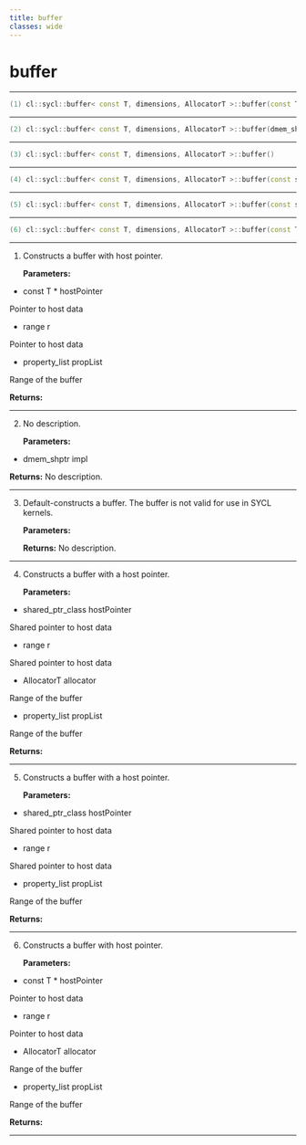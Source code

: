 ```yaml
---
title: buffer
classes: wide
---
```

# buffer

---

```cpp
(1) cl::sycl::buffer< const T, dimensions, AllocatorT >::buffer(const T *hostPointer, const range< dimensions > &r, const property_list &propList={})
```

---

```cpp
(2) cl::sycl::buffer< const T, dimensions, AllocatorT >::buffer(dmem_shptr impl)
```

---

```cpp
(3) cl::sycl::buffer< const T, dimensions, AllocatorT >::buffer()
```

---

```cpp
(4) cl::sycl::buffer< const T, dimensions, AllocatorT >::buffer(const shared_ptr_class< const T > &hostPointer, const range< dimensions > &r, AllocatorT allocator, const property_list &propList={})
```

---

```cpp
(5) cl::sycl::buffer< const T, dimensions, AllocatorT >::buffer(const shared_ptr_class< const T > &hostPointer, const range< dimensions > &r, const property_list &propList={})
```

---

```cpp
(6) cl::sycl::buffer< const T, dimensions, AllocatorT >::buffer(const T *hostPointer, const range< dimensions > &r, AllocatorT allocator, const property_list &propList={})
```

---

1. Constructs a buffer with host pointer. 

   **Parameters:**

  * const T * hostPointer

   Pointer to host data 

  * range r

   Pointer to host data 

  * property_list propList

   Range of the buffer 

   **Returns:** 

---

2. No description.

   **Parameters:**

  * dmem_shptr impl

   

   **Returns:** No description.

---

3. Default-constructs a buffer. The buffer is not valid for use in SYCL kernels. 

   **Parameters:**

   **Returns:** No description.

---

4. Constructs a buffer with a host pointer. 

   **Parameters:**

  * shared_ptr_class hostPointer

   Shared pointer to host data 

  * range r

   Shared pointer to host data 

  * AllocatorT allocator

   Range of the buffer 

  * property_list propList

   Range of the buffer 

   **Returns:** 

---

5. Constructs a buffer with a host pointer. 

   **Parameters:**

  * shared_ptr_class hostPointer

   Shared pointer to host data 

  * range r

   Shared pointer to host data 

  * property_list propList

   Range of the buffer 

   **Returns:** 

---

6. Constructs a buffer with host pointer. 

   **Parameters:**

  * const T * hostPointer

   Pointer to host data 

  * range r

   Pointer to host data 

  * AllocatorT allocator

   Range of the buffer 

  * property_list propList

   Range of the buffer 

   **Returns:** 

---

